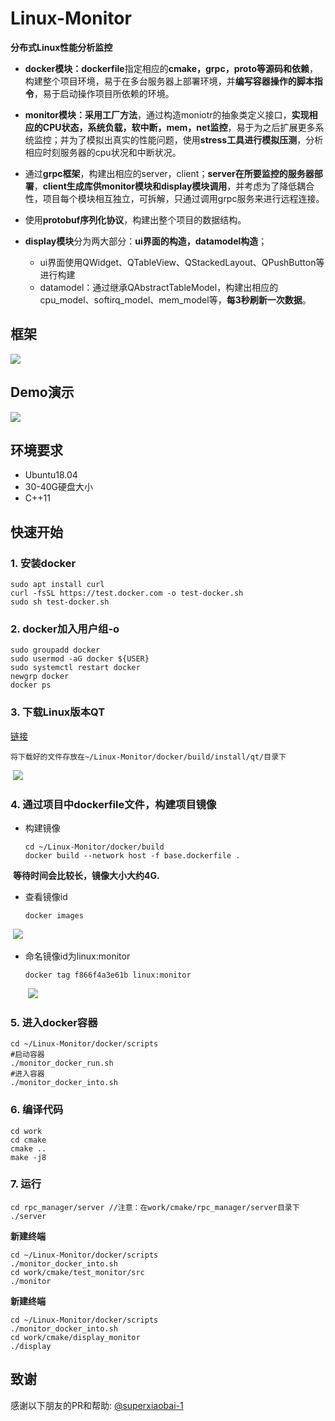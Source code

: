 # Linux-Monitor

**分布式Linux性能分析监控**

* **docker模块：dockerfile**指定相应的**cmake，grpc，proto等源码和依赖**，构建整个项目环境，易于在多台服务器上部署环境，并**编写容器操作的脚本指令**，易于启动操作项目所依赖的环境。

* **monitor模块：**采用**工厂方法**，通过构造moniotr的抽象类定义接口，**实现相应的CPU状态，系统负载，软中断，mem，net监控**，易于为之后扩展更多系统监控；并为了模拟出真实的性能问题，使用**stress工具进行模拟压测**，分析相应时刻服务器的cpu状况和中断状况。

* 通过**grpc框架**，构建出相应的server，client；**server在所要监控的服务器部署**，**client生成库供monitor模块和display模块调用**，并考虑为了降低耦合性，项目每个模块相互独立，可拆解，只通过调用grpc服务来进行远程连接。

* 使用**protobuf序列化协议**，构建出整个项目的数据结构。

* **display模块**分为两大部分：**ui界面的构造，datamodel构造**；
  * ui界面使用QWidget、QTableView、QStackedLayout、QPushButton等进行构建
  * datamodel：通过继承QAbstractTableModel，构建出相应的cpu_model、softirq_model、mem_model等，**每3秒刷新一次数据**。

## 框架

![](https://cdn.jsdelivr.net/gh/clannadbing/Image-Hosting@main/20240131/1.png)

## Demo演示

![](https://cdn.jsdelivr.net/gh/clannadbing/Image-Hosting@main/20240131/2.gif)

## 环境要求

* Ubuntu18.04
* 30-40G硬盘大小
* C++11

## 快速开始

### 1. 安装docker

```
sudo apt install curl
curl -fsSL https://test.docker.com -o test-docker.sh
sudo sh test-docker.sh
```

### 2. docker加入用户组-o

```
sudo groupadd docker
sudo usermod -aG docker ${USER}
sudo systemctl restart docker
newgrp docker
docker ps
```

### 3. 下载Linux版本QT

[链接](https://download.qt.io/archive/qt/5.12/5.12.9/qt-opensource-linux-x64-5.12.9.run)

```
将下载好的文件存放在~/Linux-Monitor/docker/build/install/qt/目录下
```

​                                                            ![](https://cdn.jsdelivr.net/gh/clannadbing/Image-Hosting@main/20240131/3.png)

### 4.  通过项目中dockerfile文件，构建项目镜像

* 构建镜像

  ```
  cd ~/Linux-Monitor/docker/build
  docker build --network host -f base.dockerfile .
  ```

​       **等待时间会比较长，镜像大小大约4G.**

* 查看镜像id

  ```
  docker images
  ```

​		                                                               ![](https://cdn.jsdelivr.net/gh/clannadbing/Image-Hosting@main/20240131/4.png)

* 命名镜像id为linux:monitor

  ```
  docker tag f866f4a3e61b linux:monitor
  ```

  ​                                                               ![](https://cdn.jsdelivr.net/gh/clannadbing/Image-Hosting@main/20240131/5.png)

### 5.  进入docker容器

```
cd ~/Linux-Monitor/docker/scripts
#启动容器
./monitor_docker_run.sh 
#进入容器
./monitor_docker_into.sh
```

### 6. 编译代码

```
cd work
cd cmake
cmake ..
make -j8
```

### 7. 运行

```
cd rpc_manager/server //注意：在work/cmake/rpc_manager/server目录下
./server
```

**新建终端**

```
cd ~/Linux-Monitor/docker/scripts
./monitor_docker_into.sh
cd work/cmake/test_monitor/src
./monitor
```

**新建终端**

```
cd ~/Linux-Monitor/docker/scripts
./monitor_docker_into.sh
cd work/cmake/display_monitor
./display
```

## 致谢

感谢以下朋友的PR和帮助: [@superxiaobai-1](https://github.com/superxiaobai-1)
